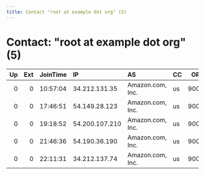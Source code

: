 ```yaml
---
title: Contact "root at example dot org" (5)
---
```


# Contact: "root at example dot org" (5)

|   Up |   Ext | JoinTime   | IP             | AS               | CC   |   ORp |   Dirp | OS    | Version   | Nickname            |   eFamMembers |
|-----:|------:|:-----------|:---------------|:-----------------|:-----|------:|-------:|:------|:----------|:--------------------|--------------:|
|    0 |     0 | 10:57:04   | 34.212.131.35  | Amazon.com, Inc. | us   |  9001 |      0 | Linux | 0.2.9.11  | citest13423cfjBbpaJ |             1 |
|    0 |     0 | 17:46:51   | 54.149.28.123  | Amazon.com, Inc. | us   |  9001 |      0 | Linux | 0.2.9.11  | citest13454mbLKNg7d |             1 |
|    0 |     0 | 19:18:52   | 54.200.107.210 | Amazon.com, Inc. | us   |  9001 |      0 | Linux | 0.2.9.11  | citest13465fMmgvzVB |             1 |
|    0 |     0 | 21:46:36   | 54.190.36.190  | Amazon.com, Inc. | us   |  9001 |      0 | Linux | 0.2.9.11  | citest13512dbsNNrCP |             1 |
|    0 |     0 | 22:11:31   | 34.212.137.74  | Amazon.com, Inc. | us   |  9001 |      0 | Linux | 0.2.9.11  | citest13518m4Hx7d34 |             1 |
